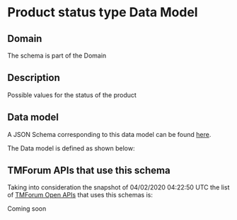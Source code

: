 # Product status type Data Model

## Domain

The  schema is part of the  Domain

## Description

Possible values for the status of the product

## Data model

A JSON Schema corresponding to this data model can be found
[here](https://github.com/tmforum-rand/schemas/blob/candidates/Product/ProductStatusType.schema.json).

The Data model is defined as shown below:




## TMForum APIs that use this schema

Taking into consideration the snapshot of 04/02/2020 04:22:50 UTC the list of [TMForum Open APIs](https://www.tmforum.org/open-apis/) that uses this schemas is:

Coming soon